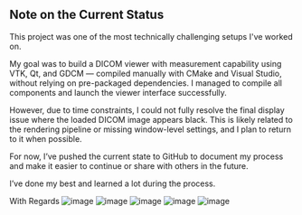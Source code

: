 ## Note on the Current Status

This project was one of the most technically challenging setups I've worked on.

My goal was to build a DICOM viewer with measurement capability using VTK, Qt, and GDCM — compiled manually with CMake and Visual Studio, without relying on pre-packaged dependencies. I managed to compile all components and launch the viewer interface successfully.

However, due to time constraints, I could not fully resolve the final display issue where the loaded DICOM image appears black. This is likely related to the rendering pipeline or missing window-level settings, and I plan to return to it when possible.

For now, I’ve pushed the current state to GitHub to document my process and make it easier to continue or share with others in the future.

I’ve done my best and learned a lot during the process.

With Regards
![image](https://github.com/user-attachments/assets/cc3455e5-6f7d-4943-b57d-e09742bbe5b7)
![image](https://github.com/user-attachments/assets/0427f142-fe4d-42b5-bf9a-193bbc286e19)
![image](https://github.com/user-attachments/assets/20e8dabb-4492-4a7a-abb2-1fe8eb8e8aff)
![image](https://github.com/user-attachments/assets/66ea0948-cfa4-4305-8d3e-8ca95092b1e2)
![image](https://github.com/user-attachments/assets/aa3929eb-08c0-4244-8ead-7d53cb8c5474)
